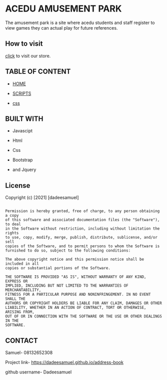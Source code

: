 # ACEDU AMUSEMENT PARK

The amusement park is a site where acedu students and staff register to view games they can actual play for future references.

## How to visit

[click](https://dadeesamuel.github.io/amusement-park) to visit our store.

## TABLE OF CONTENT

* [HOME](index.html)

* [SCRIPTS](scripts.js)

* [css](style.css)

## BUILT WITH

* Javascipt

* Html

* Css

* Bootstrap

* and Jquery

## License

Copyright (c) [2021] [dadeesamuel]

```lincense

Permission is hereby granted, free of charge, to any person obtaining a copy
of this software and associated documentation files (the "Software"), to deal
in the Software without restriction, including without limitation the rights
to use, copy, modify, merge, publish, distribute, sublicense, and/or sell
copies of the Software, and to permit persons to whom the Software is
furnished to do so, subject to the following conditions:

The above copyright notice and this permission notice shall be included in all
copies or substantial portions of the Software.

THE SOFTWARE IS PROVIDED "AS IS", WITHOUT WARRANTY OF ANY KIND, EXPRESS OR
IMPLIED, INCLUDING BUT NOT LIMITED TO THE WARRANTIES OF MERCHANTABILITY,
FITNESS FOR A PARTICULAR PURPOSE AND NONINFRINGEMENT. IN NO EVENT SHALL THE
AUTHORS OR COPYRIGHT HOLDERS BE LIABLE FOR ANY CLAIM, DAMAGES OR OTHER
LIABILITY, WHETHER IN AN ACTION OF CONTRACT, TORT OR OTHERWISE, ARISING FROM,
OUT OF OR IN CONNECTION WITH THE SOFTWARE OR THE USE OR OTHER DEALINGS IN THE
SOFTWARE.
```

## CONTACT

Samuel- 08132652308

Project link- <https://dadeesamuel.github.io/address-book>

github username- Dadeesamuel
